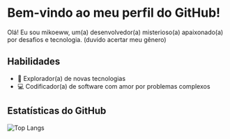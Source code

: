 # Bem-vindo ao meu perfil do GitHub!

Olá! Eu sou mikoeww, um(a) desenvolvedor(a) misterioso(a) apaixonado(a) por desafios e tecnologia.
(duvido acertar meu gênero)

## Habilidades

- 🌌 Explorador(a) de novas tecnologias
- 💻 Codificador(a) de software com amor por problemas complexos

## Estatísticas do GitHub

![Top Langs](https://github-readme-stats.vercel.app/api/top-langs/?username=mikoeww&layout=dark)
